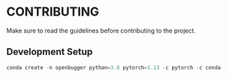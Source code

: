 # CONTRIBUTING

Make sure to read the guidelines before contributing to the project.

## Development Setup

```python
conda create -n openbugger python=3.8 pytorch=1.13 -c pytorch -c conda-forge -y
```

